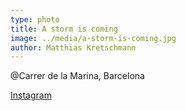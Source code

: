 ```yaml
---
type: photo
title: A storm is coming
image: ../media/a-storm-is-coming.jpg
author: Matthias Kretschmann
---
```


@Carrer de la Marina, Barcelona

[Instagram](https://www.instagram.com/p/BCdJJvFtSmY/)
